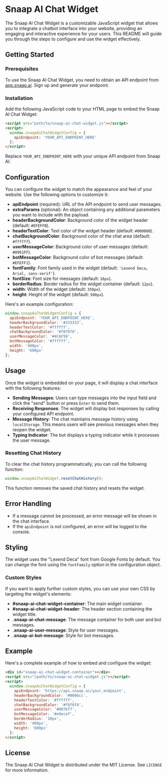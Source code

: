 # Snaap AI Chat Widget

The Snaap AI Chat Widget is a customizable JavaScript widget that allows you to integrate a chatbot interface into your website, providing an engaging and interactive experience for your users. This README will guide you through the steps to configure and use the widget effectively.

## Getting Started

### Prerequisites
To use the Snaap AI Chat Widget, you need to obtain an API endpoint from [app.snaap.ai](https://app.snaap.ai). Sign up and generate your endpoint.

### Installation
Add the following JavaScript code to your HTML page to embed the Snaap AI Chat Widget:

```html
<script src="path/to/snaap-ai-chat-widget.js"></script>
<script>
  window.snaapAiChatWidgetConfig = {
    apiEndpoint: 'YOUR_API_ENDPOINT_HERE'
  };
</script>
```
Replace `YOUR_API_ENDPOINT_HERE` with your unique API endpoint from Snaap AI.

## Configuration

You can configure the widget to match the appearance and feel of your website. Use the following options to customize it:

- **apiEndpoint** (required): URL of the API endpoint to send user messages.
- **extraParams** (optional): An object containing any additional parameters you want to include with the payload.
- **headerBackgroundColor**: Background color of the widget header (default: `#EFEFFB`).
- **headerTextColor**: Text color of the widget header (default: `#000000`).
- **chatBackgroundColor**: Background color of the chat area (default: `#ffffff`).
- **userMessageColor**: Background color of user messages (default: `#8961FF`).
- **botMessageColor**: Background color of bot messages (default: `#EFEFF1`).
- **fontFamily**: Font family used in the widget (default: `'Lexend Deca, Arial, sans-serif'`).
- **fontSize**: Font size for messages (default: `16px`).
- **borderRadius**: Border radius for the widget container (default: `12px`).
- **width**: Width of the widget (default: `350px`).
- **height**: Height of the widget (default: `500px`).

Here's an example configuration:

```js
window.snaapAiChatWidgetConfig = {
  apiEndpoint: 'YOUR_API_ENDPOINT_HERE',
  headerBackgroundColor: '#333333',
  headerTextColor: '#ffffff',
  chatBackgroundColor: '#f0f0f0',
  userMessageColor: '#4CAF50',
  botMessageColor: '#ffffff',
  width: '400px',
  height: '600px'
};
```

## Usage

Once the widget is embedded on your page, it will display a chat interface with the following features:

- **Sending Messages**: Users can type messages into the input field and click the "send" button or press `Enter` to send them.
- **Receiving Responses**: The widget will display bot responses by calling your configured API endpoint.
- **Message History**: The chat maintains message history using `localStorage`. This means users will see previous messages when they reopen the widget.
- **Typing Indicator**: The bot displays a typing indicator while it processes the user message.

### Resetting Chat History
To clear the chat history programmatically, you can call the following function:

```js
window.snaapAiChatWidget.resetChatHistory();
```
This function removes the saved chat history and resets the widget.

## Error Handling
- If a message cannot be processed, an error message will be shown in the chat interface.
- If the `apiEndpoint` is not configured, an error will be logged to the console.

## Styling
The widget uses the "Lexend Deca" font from Google Fonts by default. You can change the font using the `fontFamily` option in the configuration object.

### Custom Styles
If you want to apply further custom styles, you can use your own CSS by targeting the widget's elements:

- **#snaap-ai-chat-widget-container**: The main widget container.
- **#snaap-ai-chat-widget-header**: The header section containing the widget title.
- **.snaap-ai-chat-message**: The message container for both user and bot messages.
- **.snaap-ai-user-message**: Style for user messages.
- **.snaap-ai-bot-message**: Style for bot messages.

## Example
Here's a complete example of how to embed and configure the widget:

```html
<div id="snaap-ai-chat-widget-container"></div>
<script src="/path/to/snaap-ai-chat-widget.js"></script>
<script>
  window.snaapAiChatWidgetConfig = {
    apiEndpoint: 'https://api.snaap.ai/your_endpoint',
    headerBackgroundColor: '#0066cc',
    headerTextColor: '#ffffff',
    chatBackgroundColor: '#f8f8f8',
    userMessageColor: '#007bff',
    botMessageColor: '#e9ecef',
    borderRadius: '10px',
    width: '400px',
    height: '600px'
  };
</script>
```

## License
The Snaap AI Chat Widget is distributed under the MIT License. See `LICENSE` for more information.
